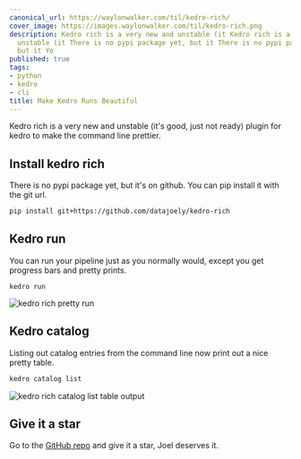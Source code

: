 ```yaml
---
canonical_url: https://waylonwalker.com/til/kedro-rich/
cover_image: https://images.waylonwalker.com/til/kedro-rich.png
description: Kedro rich is a very new and unstable (it Kedro rich is a very new and
  unstable (it There is no pypi package yet, but it There is no pypi package yet,
  but it Yo
published: true
tags:
- python
- kedro
- cli
title: Make Kedro Runs Beautiful
---
```


Kedro rich is a very new and unstable (it's good, just not ready) plugin for kedro to make the command line prettier.

## Install kedro rich

There is no pypi package yet, but it's on github.  You can pip install it with the git url.

``` bash
pip install git+https://github.com/datajoely/kedro-rich
```

## Kedro run

You can run your pipeline just as you normally would, except you get progress bars and pretty prints.

```
kedro run
```

![kedro rich pretty run](https://images.waylonwalker.com/kedro-rich-run.png)


## Kedro catalog

Listing out catalog entries from the command line now print out a nice pretty table.

``` bash
kedro catalog list
```

![kedro rich catalog list table output](https://images.waylonwalker.com/kedro-rich-catalog-list.png)

## Give it a star

Go to the [GitHub repo](https://github.com/datajoely/kedro-rich) and give it a star, Joel deserves it.